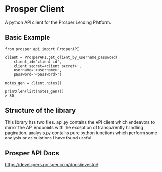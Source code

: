 # Prosper Client

A python API client for the Prosper Lending Platform.


## Basic Example

```
from prosper.api import ProsperAPI

client = ProsperAPI.get_client_by_username_password(
    client_id='client id',
    client_secret=<client secret>',
    username='<username>',
    password='<password>')

notes_gen = client.notes()

print(len(list(notes_gen)))
> 80
```

## Structure of the library

This library has two files. api.py contains the API client which endeavors to mirror the API endpoints with the exception of transparently handling pagination. analysis.py contains pure python functions which perform some analysis or calculations I have found useful.


## Prosper API Docs

https://developers.prosper.com/docs/investor/
